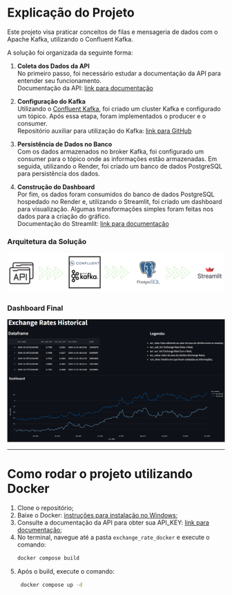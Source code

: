 # Explicação do Projeto

Este projeto visa praticar conceitos de filas e mensageria de dados com o Apache Kafka, utilizando o Confluent Kafka.

A solução foi organizada da seguinte forma:

1) **Coleta dos Dados da API**  
   No primeiro passo, foi necessário estudar a documentação da API para entender seu funcionamento.  
   Documentação da API: [link para documentação](https://currencyapi.com/docs/)

2) **Configuração do Kafka**  
   Utilizando o [Confluent Kafka](https://www.confluent.io/cloud-kafka/), foi criado um cluster Kafka e configurado um tópico. Após essa etapa, foram implementados o producer e o consumer.  
   Repositório auxiliar para utilização do Kafka: [link para GitHub](https://github.com/lvgalvao/kafka-workshop)

3) **Persistência de Dados no Banco**  
   Com os dados armazenados no broker Kafka, foi configurado um consumer para o tópico onde as informações estão armazenadas. Em seguida, utilizando o Render, foi criado um banco de dados PostgreSQL para persistência dos dados.

4) **Construção do Dashboard**  
   Por fim, os dados foram consumidos do banco de dados PostgreSQL hospedado no Render e, utilizando o Streamlit, foi criado um dashboard para visualização. Algumas transformações simples foram feitas nos dados para a criação do gráfico.  
   Documentação do Streamlit: [link para documentação](https://docs.streamlit.io/)

### Arquitetura da Solução  
![Arquitetura](./pics/arquitetura.png)

### Dashboard Final  
![Dashboard](./pics/dashboard.png)

---

# Como rodar o projeto utilizando Docker

1) Clone o repositório;
2) Baixe o Docker: [instruções para instalação no Windows](https://docs.docker.com/desktop/install/windows-install/);
3) Consulte a documentação da API para obter sua API_KEY: [link para documentação](https://currencyapi.com/docs/);
4) No terminal, navegue até a pasta `exchange_rate_docker` e execute o comando:  
   ```bash
   docker compose build
5) Após o build, execute o comando:
   ```bash
    docker compose up -d